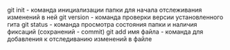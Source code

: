 git init - команда инициализации папки для начала отслеживания изменений в ней
git version - команда проверки версии установленного гита
git status -  команда просмотра состояния папки и наличия фиксаций (сохранений - commit)
git add имя файла - команда для добавления к отследиванию изменений в файле